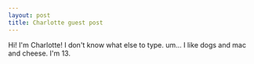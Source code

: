 ```yaml
---
layout: post
title: Charlotte guest post
---
```


Hi! I'm Charlotte! I don't know what else to type. um... I like dogs and mac and cheese. I'm 13. 

